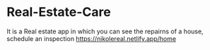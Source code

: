 # Real-Estate-Care
It is a Real estate app in which you can see the repairns of a house, schedule an inspection https://nikolereal.netlify.app/home
